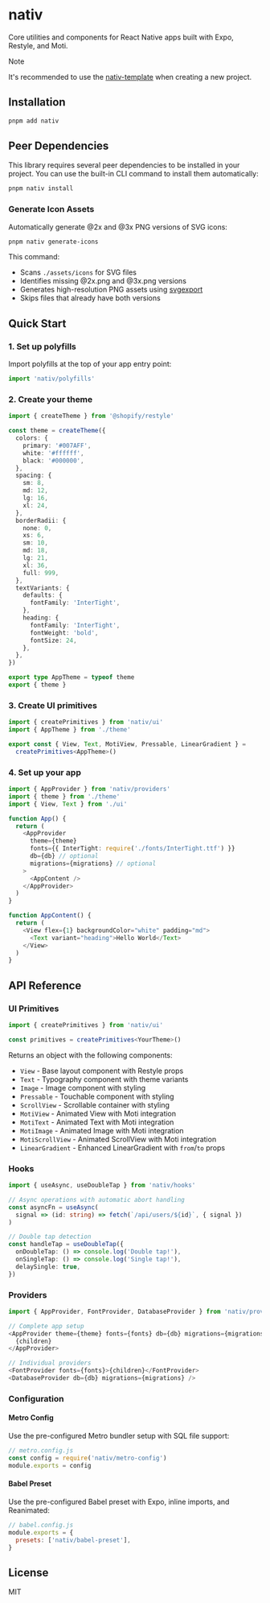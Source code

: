 # nativ

Core utilities and components for React Native apps built with Expo, Restyle, and Moti.

> [!NOTE]
> It's recommended to use the [nativ-template](https://github.com/alloc/nativ-template) when creating a new project.

## Installation

```bash
pnpm add nativ
```

## Peer Dependencies

This library requires several peer dependencies to be installed in your project. You can use the built-in CLI command to install them automatically:

```bash
pnpm nativ install
```

### Generate Icon Assets

Automatically generate @2x and @3x PNG versions of SVG icons:

```bash
pnpm nativ generate-icons
```

This command:

- Scans `./assets/icons` for SVG files
- Identifies missing @2x.png and @3x.png versions
- Generates high-resolution PNG assets using [svgexport](https://github.com/piqnt/svgexport)
- Skips files that already have both versions

## Quick Start

### 1. Set up polyfills

Import polyfills at the top of your app entry point:

```typescript
import 'nativ/polyfills'
```

### 2. Create your theme

```typescript
import { createTheme } from '@shopify/restyle'

const theme = createTheme({
  colors: {
    primary: '#007AFF',
    white: '#ffffff',
    black: '#000000',
  },
  spacing: {
    sm: 8,
    md: 12,
    lg: 16,
    xl: 24,
  },
  borderRadii: {
    none: 0,
    xs: 6,
    sm: 10,
    md: 18,
    lg: 21,
    xl: 36,
    full: 999,
  },
  textVariants: {
    defaults: {
      fontFamily: 'InterTight',
    },
    heading: {
      fontFamily: 'InterTight',
      fontWeight: 'bold',
      fontSize: 24,
    },
  },
})

export type AppTheme = typeof theme
export { theme }
```

### 3. Create UI primitives

```typescript
import { createPrimitives } from 'nativ/ui'
import { AppTheme } from './theme'

export const { View, Text, MotiView, Pressable, LinearGradient } =
  createPrimitives<AppTheme>()
```

### 4. Set up your app

```typescript
import { AppProvider } from 'nativ/providers'
import { theme } from './theme'
import { View, Text } from './ui'

function App() {
  return (
    <AppProvider
      theme={theme}
      fonts={{ InterTight: require('./fonts/InterTight.ttf') }}
      db={db} // optional
      migrations={migrations} // optional
    >
      <AppContent />
    </AppProvider>
  )
}

function AppContent() {
  return (
    <View flex={1} backgroundColor="white" padding="md">
      <Text variant="heading">Hello World</Text>
    </View>
  )
}
```

## API Reference

### UI Primitives

```typescript
import { createPrimitives } from 'nativ/ui'

const primitives = createPrimitives<YourTheme>()
```

Returns an object with the following components:

- `View` - Base layout component with Restyle props
- `Text` - Typography component with theme variants
- `Image` - Image component with styling
- `Pressable` - Touchable component with styling
- `ScrollView` - Scrollable container with styling
- `MotiView` - Animated View with Moti integration
- `MotiText` - Animated Text with Moti integration
- `MotiImage` - Animated Image with Moti integration
- `MotiScrollView` - Animated ScrollView with Moti integration
- `LinearGradient` - Enhanced LinearGradient with `from`/`to` props

### Hooks

```typescript
import { useAsync, useDoubleTap } from 'nativ/hooks'

// Async operations with automatic abort handling
const asyncFn = useAsync(
  signal => (id: string) => fetch(`/api/users/${id}`, { signal })
)

// Double tap detection
const handleTap = useDoubleTap({
  onDoubleTap: () => console.log('Double tap!'),
  onSingleTap: () => console.log('Single tap!'),
  delaySingle: true,
})
```

### Providers

```typescript
import { AppProvider, FontProvider, DatabaseProvider } from 'nativ/providers'

// Complete app setup
<AppProvider theme={theme} fonts={fonts} db={db} migrations={migrations}>
  {children}
</AppProvider>

// Individual providers
<FontProvider fonts={fonts}>{children}</FontProvider>
<DatabaseProvider db={db} migrations={migrations} />
```

### Configuration

#### Metro Config

Use the pre-configured Metro bundler setup with SQL file support:

```javascript
// metro.config.js
const config = require('nativ/metro-config')
module.exports = config
```

#### Babel Preset

Use the pre-configured Babel preset with Expo, inline imports, and Reanimated:

```javascript
// babel.config.js
module.exports = {
  presets: ['nativ/babel-preset'],
}
```

## License

MIT
